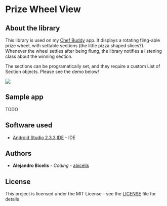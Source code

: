 # Prize Wheel View #


## About the library

This library is used on my [Chef Buddy](https://github.com/abicelis/ChefBuddy) app. It displays a rotating fling-able prize wheel, with settable sections (the little pizza shaped slices?). 
Whenever the wheel settles after being flung, the library notifies a listening class about the winning section. 

The sections can be programatically set, and they require a custom List of Section objects.
Please see the demo below!

![](https://github.com/abicelis/PrizeWheelView/blob/master/graphics/prize_wheel_view_demo.gif)



## Sample app

TODO

<!--<a target="_blank" href='https://play.google.com/store/apps/details?id=ve.com.abicelis.prizewheelsample&pcampaignid=MKT-Other-global-all-co-prtnr-py-PartBadge-Mar2515-1'><img alt='Get it on Google Play' src='https://play.google.com/intl/en_us/badges/images/generic/en_badge_web_generic.png' width="240px"/></a>-->



## Software used

* [Android Studio 2.3.3 IDE](https://developer.android.com/studio/index.html) - IDE


## Authors

* **Alejandro Bicelis** - *Coding* - [abicelis](https://github.com/abicelis)


## License

This project is licensed under the MIT License - see the [LICENSE](https://github.com/abicelis/PrizeWheelView/blob/master/LICENSE) file for details

